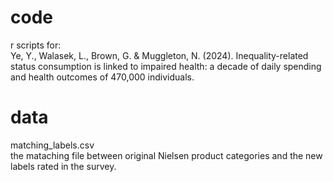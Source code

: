 # code
r scripts for: <br>
Ye, Y., Walasek, L., Brown, G. & Muggleton, N. (2024). Inequality-related status consumption is linked to impaired health: a decade of daily spending and health outcomes of 470,000 individuals. 

# data
matching_labels.csv <br>
the mataching file between original Nielsen product categories and the new labels rated in the survey.
